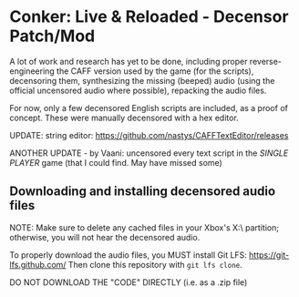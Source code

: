 # Conker: Live &amp; Reloaded - Decensor Patch/Mod

A lot of work and research has yet to be done, including proper reverse-engineering the CAFF version used by the game (for the scripts), decensoring them, synthesizing the missing (beeped) audio (using the official uncensored audio where possible), repacking the audio files.

For now, only a few decensored English scripts are included, as a proof of concept. These were manually decensored with a hex editor.

UPDATE: string editor: https://github.com/nastys/CAFFTextEditor/releases

ANOTHER UPDATE - by Vaani: uncensored every text script in the *SINGLE PLAYER* game (that I could find. May have missed some)

## Downloading and installing decensored audio files

NOTE: Make sure to delete any cached files in your Xbox's X:\ partition; otherwise, you will not hear the decensored audio.

To properly download the audio files, you MUST install Git LFS: https://git-lfs.github.com/
Then clone this repository with ``git lfs clone``.

DO NOT DOWNLOAD THE "CODE" DIRECTLY (i.e. as a .zip file)
